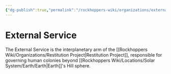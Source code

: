 ```yaml
---
{"dg-publish":true,"permalink":"/rockhoppers-wiki/organizations/external-service/"}
---
```


# External Service

The External Service is the interplanetary arm of the [[Rockhoppers Wiki/Organizations/Restitution Project\|Restitution Project]], responsible for governing human colonies beyond [[Rockhoppers Wiki/Locations/Solar System/Earth/Earth\|Earth]]'s Hill sphere.